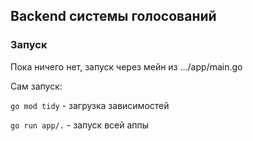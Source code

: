 ## Backend системы голосований



### Запуск

Пока ничего нет, запуск через мейн из .../app/main.go

Сам запуск:

`go mod tidy` - загрузка зависимостей

 `go run app/.` - запуск всей аппы
